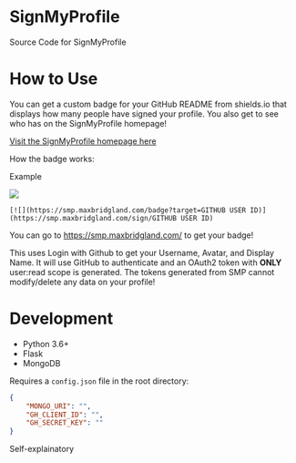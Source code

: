 # SignMyProfile
Source Code for SignMyProfile

# How to Use

You can get a custom badge for your GitHub README from shields.io that displays how many people have signed your profile. You also get to see who has on the SignMyProfile homepage!

[Visit the SignMyProfile homepage here](https://smp.maxbridgland.com)

How the badge works:

Example

[![](https://smp.maxbridgland.com/badge?target=34947910)](https://smp.maxbridgland.com/sign/34947910)

```
[![](https://smp.maxbridgland.com/badge?target=GITHUB USER ID)](https://smp.maxbridgland.com/sign/GITHUB USER ID)
```

You can go to https://smp.maxbridgland.com/ to get your badge!

This uses Login with Github to get your Username, Avatar, and Display Name. It will use GitHub to authenticate and an OAuth2 token with **ONLY** user:read scope is generated. The tokens generated from SMP cannot modify/delete any data on your profile!

# Development

- Python 3.6+
- Flask
- MongoDB

Requires a `config.json` file in the root directory:

```json
{
    "MONGO_URI": "",
    "GH_CLIENT_ID": "",
    "GH_SECRET_KEY": ""
}
```

Self-explainatory

